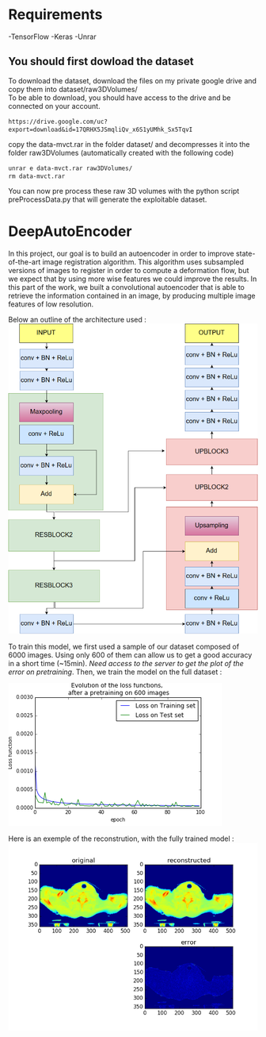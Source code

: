 # Requirements
-TensorFlow
-Keras
-Unrar


## You should first dowload the dataset ##
To download the dataset, download the files on my private google drive and copy them into dataset/raw3DVolumes/   
To be able to download, you should have access to the drive and be connected on your account.
```
https://drive.google.com/uc?export=download&id=17QRHX5JSmqliQv_x6S1yUMhk_Sx5TqvI
```
copy the data-mvct.rar in the folder dataset/ and decompresses it into the folder raw3DVolumes (automatically created with the following code)
```
unrar e data-mvct.rar raw3DVolumes/
rm data-mvct.rar
```
You can now pre process these raw 3D volumes with the python script preProcessData.py that will generate the exploitable dataset.






# DeepAutoEncoder

In this project, our goal is to build an autoencoder in order to improve state-of-the-art image registration algorithm. This algorithm uses subsampled versions of images to register in order to compute a deformation flow, but we expect that by using more wise features we could improve the results.
In this part of the work, we built a convolutional autoencoder that is able to retrieve the information contained in an image, by producing multiple image features of low resolution.

Below an outline of the architecture used : 
![](https://github.com/simon555/DeepAutoEncoder/blob/master/trainedModel/ArchitectureDiagram.png)

To train this model, we first used a sample of our dataset composed of 6000 images. Using only 600 of them can allow us to get a good accuracy in a short time (~15min). *Need access to the server to get the plot of the error on pretraining*.
Then, we train the model on the full dataset :

![](https://github.com/simon555/DeepAutoEncoder/blob/master/trainedModel/errorEvolution.png)

Here is an exemple of the reconstrution, with the fully trained model : 
![](https://github.com/simon555/DeepAutoEncoder/blob/master/trainedModel/images/finalResult.png)

